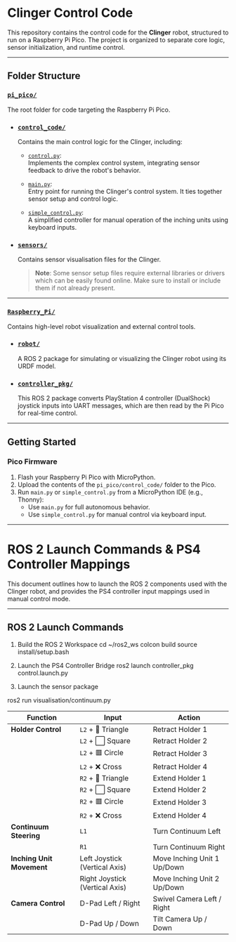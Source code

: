 # Clinger Control Code

This repository contains the control code for the **Clinger** robot, structured to run on a Raspberry Pi Pico. The project is organized to separate core logic, sensor initialization, and runtime control.

---

## Folder Structure

### [`pi_pico/`](./pi_pico/)
The root folder for code targeting the Raspberry Pi Pico.

- ### [`control_code/`](./pi_pico/control_code/)
  Contains the main control logic for the Clinger, including:

  - [`control.py`](./pi_pico/control_code/control.py):  
    Implements the complex control system, integrating sensor feedback to drive the robot's behavior.

  - [`main.py`](./pi_pico/control_code/main.py):  
    Entry point for running the Clinger's control system. It ties together sensor setup and control logic.

  - [`simple_control.py`](./pi_pico/control_code/simple_control.py):  
    A simplified controller for manual operation of the inching units using keyboard inputs.

- ### [`sensors/`](./sensors/)
  Contains sensor visualisation files for the Clinger.  
  > **Note**: Some sensor setup files require external libraries or drivers which can be easily found online. Make sure to install or include them if not already present.

---

### [`Raspberry_Pi/`](./Raspberry_Pi/)
Contains high-level robot visualization and external control tools.

- ### [`robot/`](./Raspberry_Pi/robot/)
  A ROS 2 package for simulating or visualizing the Clinger robot using its URDF model.

- ### [`controller_pkg/`](./Raspberry_Pi/controller_pkg/)
  This ROS 2 package converts PlayStation 4 controller (DualShock) joystick inputs into UART messages, which are then read by the Pi Pico for real-time control.

---

## Getting Started

### Pico Firmware

1. Flash your Raspberry Pi Pico with MicroPython.
2. Upload the contents of the `pi_pico/control_code/` folder to the Pico.
3. Run `main.py` or `simple_control.py` from a MicroPython IDE (e.g., Thonny):
   - Use `main.py` for full autonomous behavior.
   - Use `simple_control.py` for manual control via keyboard input.

---

# ROS 2 Launch Commands & PS4 Controller Mappings

This document outlines how to launch the ROS 2 components used with the Clinger robot, and provides the PS4 controller input mappings used in manual control mode.

---

## ROS 2 Launch Commands
1. Build the ROS 2 Workspace
cd ~/ros2_ws
colcon build
source install/setup.bash

2. Launch the PS4 Controller Bridge
ros2 launch controller_pkg control.launch.py

3. Launch the sensor package

ros2 run visualisation/continuum.py



| **Function**              | **Input**                      | **Action**                  |
| ------------------------- | ------------------------------ | --------------------------- |
| **Holder Control**        | `L2` + 🔺 Triangle             | Retract Holder 1            |
|                           | `L2` + ⬜ Square                | Retract Holder 2            |
|                           | `L2` + 🟥 Circle               | Retract Holder 3            |
|                           | `L2` + ❌ Cross                 | Retract Holder 4            |
|                           | `R2` + 🔺 Triangle             | Extend Holder 1             |
|                           | `R2` + ⬜ Square                | Extend Holder 2             |
|                           | `R2` + 🟥 Circle               | Extend Holder 3             |
|                           | `R2` + ❌ Cross                 | Extend Holder 4             |
| **Continuum Steering**    | `L1`                           | Turn Continuum Left         |
|                           | `R1`                           | Turn Continuum Right        |
| **Inching Unit Movement** | Left Joystick (Vertical Axis)  | Move Inching Unit 1 Up/Down |
|                           | Right Joystick (Vertical Axis) | Move Inching Unit 2 Up/Down |
| **Camera Control**        | D-Pad Left / Right             | Swivel Camera Left / Right  |
|                           | D-Pad Up / Down                | Tilt Camera Up / Down       |

